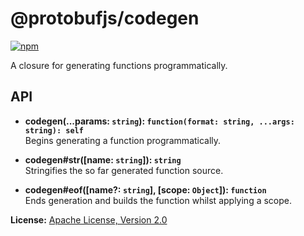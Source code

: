 @protobufjs/codegen
===================
[![npm](https://img.shields.io/npm/v/@protobufjs/codegen.svg)](https://www.npmjs.com/package/@protobufjs/codegen)

A closure for generating functions programmatically.

API
---

* **codegen(...params: `string`): `function(format: string, ...args: string): self`**<br />
  Begins generating a function programmatically.

* **codegen#str([name: `string`]): `string`**<br />
  Stringifies the so far generated function source.

* **codegen#eof([name?: `string`], [scope: `Object`]): `function`**<br />
  Ends generation and builds the function whilst applying a scope.

**License:** [Apache License, Version 2.0](http://www.apache.org/licenses/LICENSE-2.0.html)
